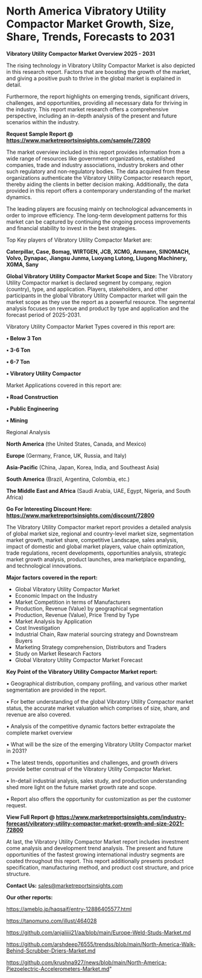 # North America Vibratory Utility Compactor Market Growth, Size, Share, Trends, Forecasts to 2031

<Strong> Vibratory Utility Compactor Market Overview 2025 - 2031</strong>

The rising technology in Vibratory Utility Compactor Market is also depicted in this research report. Factors that are boosting the growth of the market, and giving a positive push to thrive in the global market is explained in detail.

Furthermore, the report highlights on emerging trends, significant drivers, challenges, and opportunities, providing all necessary data for thriving in the industry. This report market research offers a comprehensive perspective, including an in-depth analysis of the present and future scenarios within the industry.

<strong>Request Sample Report @ <a href=https://www.marketreportsinsights.com/sample/72800>https://www.marketreportsinsights.com/sample/72800</a></strong>

The market overview included in this report provides information from a wide range of resources like government organizations, established companies, trade and industry associations, industry brokers and other such regulatory and non-regulatory bodies. The data acquired from these organizations authenticate the Vibratory Utility Compactor research report, thereby aiding the clients in better decision making. Additionally, the data provided in this report offers a contemporary understanding of the market dynamics.

The leading players are focusing mainly on technological advancements in order to improve efficiency. The long-term development patterns for this market can be captured by continuing the ongoing process improvements and financial stability to invest in the best strategies.

Top Key players of Vibratory Utility Compactor Market are:

<strong>Caterpillar, Case, Bomag, WIRTGEN, JCB, XCMG, Ammann, SINOMACH, Volvo, Dynapac, Jiangsu Junma, Luoyang Lutong, Liugong Machinery, XGMA, Sany</strong>

<strong><b>Global Vibratory Utility Compactor Market Scope and Size:</b></strong>
The Vibratory Utility Compactor market is declared segment by company, region (country), type, and application. Players, stakeholders, and other participants in the global Vibratory Utility Compactor market will gain the market scope as they use the report as a powerful resource. The segmental analysis focuses on revenue and product by type and application and the forecast period of 2025-2031.

Vibratory Utility Compactor Market Types covered in this report are:

<strong>• Below 3 Ton

• 3-6 Ton

• 6-7 Ton

• Vibratory Utility Compactor</strong>

Market Applications covered in this report are:

<strong>• Road Construction

• Public Engineering

• Mining</strong> 

Regional Analysis

<strong>North America</strong> (the United States, Canada, and Mexico)

<strong>Europe</strong> (Germany, France, UK, Russia, and Italy)

<strong>Asia-Pacific</strong> (China, Japan, Korea, India, and Southeast Asia)

<strong>South America</strong> (Brazil, Argentina, Colombia, etc.)

<strong>The Middle East and Africa</strong> (Saudi Arabia, UAE, Egypt, Nigeria, and South Africa)

<strong>Go For Interesting Discount Here: <a href=https://www.marketreportsinsights.com/discount/72800>https://www.marketreportsinsights.com/discount/72800</a></strong>

The Vibratory Utility Compactor market report provides a detailed analysis of global market size, regional and country-level market size, segmentation market growth, market share, competitive Landscape, sales analysis, impact of domestic and global market players, value chain optimization, trade regulations, recent developments, opportunities analysis, strategic market growth analysis, product launches, area marketplace expanding, and technological innovations.

<strong><b>Major factors covered in the report:</b></strong>
<ul>
  <li>Global Vibratory Utility Compactor Market </li>
  <li>Economic Impact on the Industry</li>
  <li>Market Competition in terms of Manufacturers</li>
  <li>Production, Revenue (Value) by geographical segmentation</li>
  <li>Production, Revenue (Value), Price Trend by Type</li>
  <li>Market Analysis by Application</li>
  <li>Cost Investigation</li>
  <li>Industrial Chain, Raw material sourcing strategy and Downstream Buyers</li>
  <li>Marketing Strategy comprehension, Distributors and Traders</li>
  <li>Study on Market Research Factors</li>
  <li>Global Vibratory Utility Compactor Market Forecast</li>
</ul>

<strong><b>Key Point of the Vibratory Utility Compactor Market report:</b></strong>

• Geographical distribution, company profiling, and various other market segmentation are provided in the report.

• For better understanding of the global Vibratory Utility Compactor market status, the accurate market valuation which comprises of size, share, and revenue are also covered.

• Analysis of the competitive dynamic factors better extrapolate the complete market overview

• What will be the size of the emerging Vibratory Utility Compactor market in 2031?

• The latest trends, opportunities and challenges, and growth drivers provide better construal of the Vibratory Utility Compactor Market.

• In-detail industrial analysis, sales study, and production understanding shed more light on the future market growth rate and scope.

• Report also offers the opportunity for customization as per the customer request.

<strong><b>View Full Report @ <a href=https://www.marketreportsinsights.com/industry-forecast/vibratory-utility-compactor-market-growth-and-size-2021-72800>https://www.marketreportsinsights.com/industry-forecast/vibratory-utility-compactor-market-growth-and-size-2021-72800</a></b></strong>


At last, the Vibratory Utility Compactor Market report includes investment come analysis and development trend analysis. The present and future opportunities of the fastest growing international industry segments are coated throughout this report. This report additionally presents product specification, manufacturing method, and product cost structure, and price structure.

<strong>Contact Us:</strong>
sales@marketreportsinsights.com

<strong>Our other reports:</strong>

<a href=https://ameblo.jp/haqsaif/entry-12886405577.html>https://ameblo.jp/haqsaif/entry-12886405577.html</a>

<a href=https://tanomuno.com/illust/464028>https://tanomuno.com/illust/464028</a>

<a href=https://github.com/anjaliiii21/aa/blob/main/Europe-Weld-Studs-Market.md>https://github.com/anjaliiii21/aa/blob/main/Europe-Weld-Studs-Market.md</a>

<a href=https://github.com/arshdeep76555/trendss/blob/main/North-America-Walk-Behind-Scrubber-Driers-Market.md>https://github.com/arshdeep76555/trendss/blob/main/North-America-Walk-Behind-Scrubber-Driers-Market.md</a>

<a href=https://github.com/krushna927/news/blob/main/North-America-Piezoelectric-Accelerometers-Market.md>https://github.com/krushna927/news/blob/main/North-America-Piezoelectric-Accelerometers-Market.md</a>"
